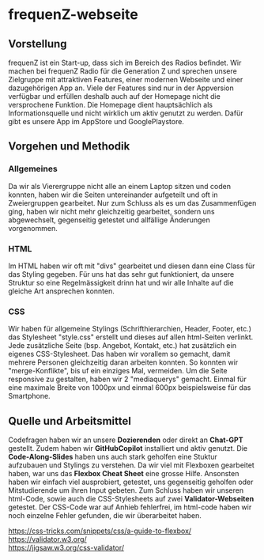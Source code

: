 # frequenZ-webseite
## Vorstellung
frequenZ ist ein Start-up, dass sich im Bereich des Radios befindet. Wir machen bei frequenZ Radio für die Generation Z und sprechen unsere Zielgruppe mit attraktiven Features, einer modernen Webseite und einer dazugehörigen App an. Viele der Features sind nur in der Appversion verfügbar und erfüllen deshalb auch auf der Homepage nicht die versprochene Funktion. Die Homepage dient hauptsächlich als Informationsquelle und nicht wirklich um aktiv genutzt zu werden. Dafür gibt es unsere App im AppStore und GooglePlaystore.

## Vorgehen und Methodik
### Allgemeines
Da wir als Vierergruppe nicht alle an einem Laptop sitzen und coden konnten, haben wir die Seiten untereinander aufgeteilt und oft in Zweiergruppen gearbeitet. Nur zum Schluss als es um das Zusammenfügen ging, haben wir nicht mehr gleichzeitig gearbeitet, sondern uns abgewechselt, gegenseitig getestet und allfällige Änderungen vorgenommen.

### HTML
Im HTML haben wir oft mit "divs" gearbeitet und diesen dann eine Class für das Styling gegeben. Für uns hat das sehr gut funktioniert, da unsere Struktur so eine Regelmässigkeit drinn hat und wir alle Inhalte auf die gleiche Art ansprechen konnten.

### CSS
Wir haben für allgemeine Stylings (Schrifthierarchien, Header, Footer, etc.) das Stylesheet "style.css" erstellt und dieses auf allen html-Seiten verlinkt. Jede zusätzliche Seite (bsp. Angebot, Kontakt, etc.) hat zusätzlich ein eigenes CSS-Stylesheet. Das haben wir vorallem so gemacht, damit mehrere Personen gleichzeitig daran arbeiten konnten. So konnten wir "merge-Konflikte", bis uf ein einziges Mal, vermeiden.
Um die Seite responsive zu gestalten, haben wir 2 "mediaquerys" gemacht. Einmal für eine maximale Breite von 1000px und einmal 600px beispielsweise für das Smartphone.


## Quelle und Arbeitsmittel
Codefragen haben wir an unsere **Dozierenden** oder direkt an **Chat-GPT** gestellt. Zudem haben wir **GitHubCopilot** installiert und aktiv genutzt. Die **Code-Along-Slides** haben uns auch stark geholfen eine Stuktur aufzubauen und Stylings zu verstehen. Da wir viel mit Flexboxen gearbeitet haben, war uns das **Flexbox Cheat Sheet** eine grosse Hilfe. Ansonsten haben wir einfach viel ausprobiert, getestet, uns gegenseitig geholfen oder Mitstudierende um ihren Input gebeten. Zum Schluss haben wir unseren html-Code, sowie auch die CSS-Stylesheets auf zwei **Validator-Webseiten** getestet. Der CSS-Code war auf Anhieb fehlerfrei, im html-code haben wir noch einzelne Fehler gefunden, die wir überarbeitet haben.

https://css-tricks.com/snippets/css/a-guide-to-flexbox/ <br />
https://validator.w3.org/ <br />
https://jigsaw.w3.org/css-validator/ <br />
